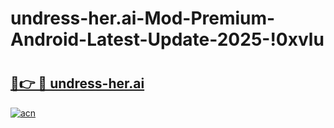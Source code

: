 # undress-her.ai-Mod-Premium-Android-Latest-Update-2025-!0xvlu

# <h2><a href="https://8j2vch.esa.edu.pl?title=undress-her.ai&ref=0xvlu">🔗👉 🔴 undress-her.ai</a></h2>

[![acn](https://github.com/user-attachments/assets/0f9c940e-d8b0-45ae-aac7-cd30a18b3e1c)](https://8j2vch.esa.edu.pl?title=undress-her.ai&ref=0xvlu)

